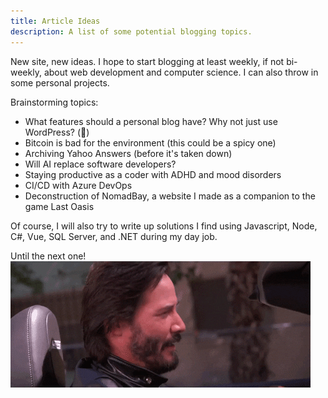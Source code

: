 ```yaml
---
title: Article Ideas
description: A list of some potential blogging topics.
---
```

New site, new ideas. I hope to start blogging at least weekly, if not bi-weekly, about
web development and computer science. I can also throw in some personal projects.

Brainstorming topics:
- What features should a personal blog have? Why not just use WordPress? (🤮)
- Bitcoin is bad for the environment (this could be a spicy one)
- Archiving Yahoo Answers (before it's taken down)
- Will AI replace software developers?
- Staying productive as a coder with ADHD and mood disorders
- CI/CD with Azure DevOps
- Deconstruction of NomadBay, a website I made as a companion to the game Last Oasis

Of course, I will also try to write up solutions I find using Javascript, Node, C#, Vue, SQL Server, and .NET during my day job.

Until the next one!
![Keanu approves again](/keanu2.gif)